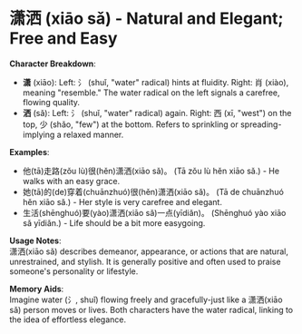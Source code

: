 # **潇洒 (xiāo sǎ) - Natural and Elegant; Free and Easy**

**Character Breakdown**:  
- **潇** (xiāo): Left: 氵 (shuǐ, "water" radical) hints at fluidity. Right: 肖 (xiào), meaning "resemble." The water radical on the left signals a carefree, flowing quality.  
- **洒** (sǎ): Left: 氵 (shuǐ, "water" radical) again. Right: 西 (xī, "west") on the top, 少 (shǎo, "few") at the bottom. Refers to sprinkling or spreading-implying a relaxed manner.

**Examples**:  
- 他(tā)走路(zǒu lù)很(hěn)潇洒(xiāo sǎ)。 (Tā zǒu lù hěn xiāo sǎ.) - He walks with an easy grace.  
- 她(tā)的(de)穿着(chuānzhuó)很(hěn)潇洒(xiāo sǎ)。 (Tā de chuānzhuó hěn xiāo sǎ.) - Her style is very carefree and elegant.  
- 生活(shēnghuó)要(yào)潇洒(xiāo sǎ)一点(yīdiǎn)。 (Shēnghuó yào xiāo sǎ yīdiǎn.) - Life should be a bit more easygoing.

**Usage Notes**:  
潇洒(xiāo sǎ) describes demeanor, appearance, or actions that are natural, unrestrained, and stylish. It is generally positive and often used to praise someone's personality or lifestyle.

**Memory Aids**:  
Imagine water (氵, shuǐ) flowing freely and gracefully-just like a 潇洒(xiāo sǎ) person moves or lives. Both characters have the water radical, linking to the idea of effortless elegance.